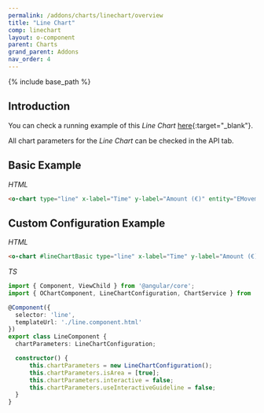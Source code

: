 ```yaml
---
permalink: /addons/charts/linechart/overview
title: "Line Chart"
comp: linechart
layout: o-component
parent: Charts
grand_parent: Addons
nav_order: 4
---
```


{% include base_path %}

## Introduction

You can check a running example of this *Line Chart* [here](https://try.imatia.com/ontimizeweb/v15/charts/main/line-chart/line){:target="_blank"}.

All chart parameters for the *Line Chart* can be checked in the API tab.

## Basic Example

*HTML*

```html
<o-chart type="line" x-label="Time" y-label="Amount (€)" entity="EMovements" x-axis="DATE_" y-axis="MOVEMENT" x-data-type="time"></o-chart>
```

## Custom Configuration Example

*HTML*

```html
<o-chart #lineChartBasic type="line" x-label="Time" y-label="Amount (€)" entity="EMovements" x-axis="DATE_" y-axis="MOVEMENT" [chart-parameters]="chartParameters" x-data-type="time"></o-chart>
```

*TS*

```ts
import { Component, ViewChild } from '@angular/core';
import { OChartComponent, LineChartConfiguration, ChartService } from 'ontimize-web-ngx-charts';

@Component({
  selector: 'line',
  templateUrl: './line.component.html'
})
export class LineComponent {
  chartParameters: LineChartConfiguration;

  constructor() {
      this.chartParameters = new LineChartConfiguration();
      this.chartParameters.isArea = [true];
      this.chartParameters.interactive = false;
      this.chartParameters.useInteractiveGuideline = false;
  }
}
```
